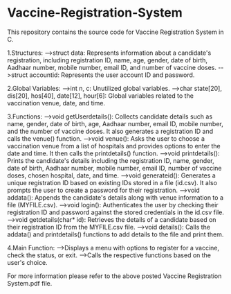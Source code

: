 # Vaccine-Registration-System
This repository contains the source code for Vaccine Registration System in C.


1.Structures:
     -->struct data: Represents information about a candidate's registration, including registration ID, name, age, gender, date of birth, Aadhaar number, mobile number, email ID, and number of vaccine doses.
     -->struct accountid: Represents the user account ID and password.
     
2.Global Variables:
    -->int n, c: Unutilized global variables.
    -->char state[20], dis[20], hos[40], date[12], hour[6]: Global variables related to the vaccination venue, date, and time.
    
3.Functions:
    -->void getUserdetails(): Collects candidate details such as name, gender, date of birth, age, Aadhaar number, email ID, mobile number, and the number of vaccine doses. It also generates a registration ID and calls the venue() function.
    -->void venue(): Asks the user to choose a vaccination venue from a list of hospitals and provides options to enter the date and time. It then calls the printdetails() function.
    -->void printdetails(): Prints the candidate's details including the registration ID, name, gender, date of birth, Aadhaar number, mobile number, email ID, number of vaccine doses, chosen hospital, date, and time.
    -->void generateid(): Generates a unique registration ID based on existing IDs stored in a file (id.csv). It also prompts the user to create a password for their registration.
    -->void addata(): Appends the candidate's details along with venue information to a file (MYFILE.csv).
    -->void login(): Authenticates the user by checking their registration ID and password against the stored credentials in the id.csv file.
    -->void getdetails(char* id): Retrieves the details of a candidate based on their registration ID from the MYFILE.csv file.
    -->void details(): Calls the addata() and printdetails() functions to add details to the file and print them.

4.Main Function:
    -->Displays a menu with options to register for a vaccine, check the status, or exit.
    -->Calls the respective functions based on the user's choice.

For more information please refer to the above posted Vaccine Registration System.pdf file.
